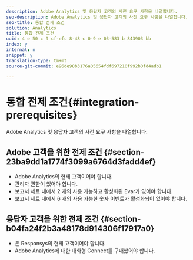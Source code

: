 ```yaml
---
description: Adobe Analytics 및 응답자 고객의 사전 요구 사항을 나열합니다.
seo-description: Adobe Analytics 및 응답자 고객의 사전 요구 사항을 나열합니다.
seo-title: 통합 전제 조건
solution: Analytics
title: 통합 전제 조건
uuid: 4 e 50 c 9 cf-efc 8-48 c 0-9 e 03-583 b 843903 bb
index: y
internal: n
snippet: y
translation-type: tm+mt
source-git-commit: e96de98b3176a05654fdf697210f992b0fd4adb1

---
```



# 통합 전제 조건{#integration-prerequisites}

Adobe Analytics 및 응답자 고객의 사전 요구 사항을 나열합니다.

## Adobe 고객을 위한 전제 조건 {#section-23ba9dd1a1774f3099a6764d3fadd4ef}

* Adobe Analytics의 현재 고객이어야 합니다.
* 관리자 권한이 있어야 합니다.
* 보고서 세트 내에서 2 개의 사용 가능하고 활성화된 Evar가 있어야 합니다.
* 보고서 세트 내에서 6 개의 사용 가능한 숫자 이벤트가 활성화되어 있어야 합니다.

## 응답자 고객을 위한 전제 조건 {#section-b04fa24f2b3a48178d914306f17917a0}

* 은 Responsys의 현재 고객이어야 합니다.
* Adobe Analytics에 대한 대화형 Connect를 구매했어야 합니다.

